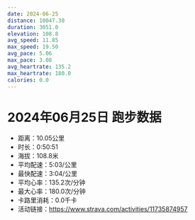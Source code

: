 ```yaml
---
date: 2024-06-25
distance: 10047.30
duration: 3051.0
elevation: 108.8
avg_speed: 11.85
max_speed: 19.50
avg_pace: 5.06
max_pace: 3.08
avg_heartrate: 135.2
max_heartrate: 180.0
calories: 0.0
---
```


# 2024年06月25日 跑步数据

- 距离：10.05公里
- 时长：0:50:51
- 海拔：108.8米
- 平均配速：5:03/公里
- 最快配速：3:04/公里
- 平均心率：135.2次/分钟
- 最大心率：180.0次/分钟
- 卡路里消耗：0.0千卡
- 活动链接：https://www.strava.com/activities/11735874957
